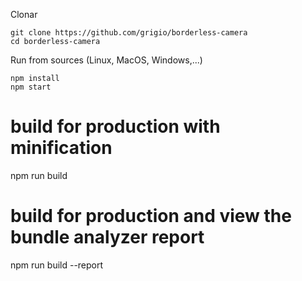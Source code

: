 Clonar

    git clone https://github.com/grigio/borderless-camera 
    cd borderless-camera 

Run from sources (Linux, MacOS, Windows,...)

    npm install
    npm start
    
# build for production with minification
npm run build

# build for production and view the bundle analyzer report
npm run build --report    
    
